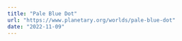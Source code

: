 ```yaml
---
title: "Pale Blue Dot"
url: "https://www.planetary.org/worlds/pale-blue-dot"
date: "2022-11-09"
---
```

